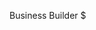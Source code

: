 Business Builder $

<!---
elijahsnoz/elijahsnoz is a ✨ special ✨ repository because its `README.md` (this file) appears on your GitHub profile.
You can click the Preview link to take a look at your changes.
--->
